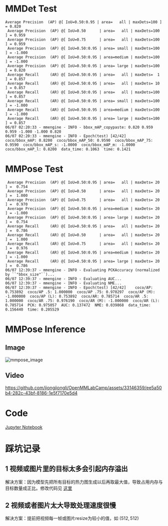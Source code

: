 

# MMDet Test

```
Average Precision  (AP) @[ IoU=0.50:0.95 | area=   all | maxDets=100 ] = 0.820
 Average Precision  (AP) @[ IoU=0.50      | area=   all | maxDets=100 ] = 0.959
 Average Precision  (AP) @[ IoU=0.75      | area=   all | maxDets=100 ] = 0.959
 Average Precision  (AP) @[ IoU=0.50:0.95 | area= small | maxDets=100 ] = -1.000
 Average Precision  (AP) @[ IoU=0.50:0.95 | area=medium | maxDets=100 ] = -1.000
 Average Precision  (AP) @[ IoU=0.50:0.95 | area= large | maxDets=100 ] = 0.820
 Average Recall     (AR) @[ IoU=0.50:0.95 | area=   all | maxDets=  1 ] = 0.857
 Average Recall     (AR) @[ IoU=0.50:0.95 | area=   all | maxDets= 10 ] = 0.857
 Average Recall     (AR) @[ IoU=0.50:0.95 | area=   all | maxDets=100 ] = 0.857
 Average Recall     (AR) @[ IoU=0.50:0.95 | area= small | maxDets=100 ] = -1.000
 Average Recall     (AR) @[ IoU=0.50:0.95 | area=medium | maxDets=100 ] = -1.000
 Average Recall     (AR) @[ IoU=0.50:0.95 | area= large | maxDets=100 ] = 0.857
06/07 02:20:33 - mmengine - INFO - bbox_mAP_copypaste: 0.820 0.959 0.959 -1.000 -1.000 0.820
06/07 02:20:33 - mmengine - INFO - Epoch(test) [42/42]    coco/bbox_mAP: 0.8200  coco/bbox_mAP_50: 0.9590  coco/bbox_mAP_75: 0.9590  coco/bbox_mAP_s: -1.0000  coco/bbox_mAP_m: -1.0000  coco/bbox_mAP_l: 0.8200  data_time: 0.1063  time: 0.1421
```





# MMPose Test

```
 Average Precision  (AP) @[ IoU=0.50:0.95 | area=   all | maxDets= 20 ] =  0.754
 Average Precision  (AP) @[ IoU=0.50      | area=   all | maxDets= 20 ] =  1.000
 Average Precision  (AP) @[ IoU=0.75      | area=   all | maxDets= 20 ] =  0.970
 Average Precision  (AP) @[ IoU=0.50:0.95 | area=medium | maxDets= 20 ] = -1.000
 Average Precision  (AP) @[ IoU=0.50:0.95 | area= large | maxDets= 20 ] =  0.754
 Average Recall     (AR) @[ IoU=0.50:0.95 | area=   all | maxDets= 20 ] =  0.786
 Average Recall     (AR) @[ IoU=0.50      | area=   all | maxDets= 20 ] =  1.000
 Average Recall     (AR) @[ IoU=0.75      | area=   all | maxDets= 20 ] =  0.976
 Average Recall     (AR) @[ IoU=0.50:0.95 | area=medium | maxDets= 20 ] = -1.000
 Average Recall     (AR) @[ IoU=0.50:0.95 | area= large | maxDets= 20 ] =  0.786
06/07 12:39:37 - mmengine - INFO - Evaluating PCKAccuracy (normalized by ``"bbox_size"``)...
06/07 12:39:37 - mmengine - INFO - Evaluating AUC...
06/07 12:39:37 - mmengine - INFO - Evaluating NME...
06/07 12:39:37 - mmengine - INFO - Epoch(test) [42/42]    coco/AP: 0.753892  coco/AP .5: 1.000000  coco/AP .75: 0.970297  coco/AP (M): -1.000000  coco/AP (L): 0.753892  coco/AR: 0.785714  coco/AR .5: 1.000000  coco/AR .75: 0.976190  coco/AR (M): -1.000000  coco/AR (L): 0.785714  PCK: 0.975057  AUC: 0.137472  NME: 0.039868  data_time: 0.156440  time: 0.205529
```



# MMPose Inference

## Image

![mmpose_image](./images/mmpose_predict.png)

## Video

https://github.com/jiongjiongli/OpenMMLabCamp/assets/33146359/ee5a50b4-282c-43bf-8186-1e5f7170e5d4

# Code

[Jupyter Notebook](./notebooks/homework1_mmpose.ipynb)



# 踩坑记录

## 1 视频或图片里的目标太多会引起内存溢出

解决方案：因为模型先把所有目标的热力图生成以后再取最大值，导致占用内存与目标数量成正比。修改代码见 [这里](https://github.com/open-mmlab/mmpose/compare/tutorial2023...jiongjiongli:mmpose:tutorial2023)

## 2 视频或者图片太大导致处理速度很慢

解决方案：提前把视频每一帧或图片resize为较小的值，如 $(512, 512)$

